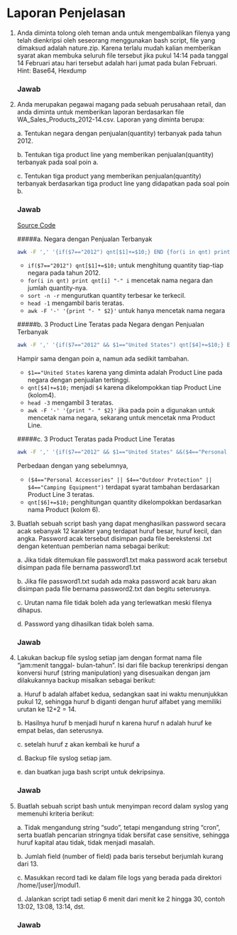 # Laporan Penjelasan

1. Anda diminta tolong oleh teman anda untuk mengembalikan filenya yang telah dienkripsi oleh seseorang menggunakan bash script, file yang dimaksud adalah nature.zip. Karena terlalu mudah kalian memberikan syarat akan membuka seluruh file tersebut jika pukul 14:14 pada tanggal 14 Februari atau hari tersebut adalah hari jumat pada bulan Februari.
	Hint: Base64, Hexdump
	
	### Jawab
	
2. Anda merupakan pegawai magang pada sebuah perusahaan retail, dan anda diminta untuk memberikan laporan berdasarkan file WA_Sales_Products_2012-14.csv. Laporan yang diminta berupa:

	a. Tentukan negara dengan penjualan(quantity) terbanyak pada tahun 2012.
	
	b. Tentukan tiga product line yang memberikan penjualan(quantity)
terbanyak pada soal poin a.

	c. Tentukan tiga product yang memberikan penjualan(quantity) terbanyak berdasarkan tiga product line yang didapatkan pada soal poin b.
	
	### Jawab
	[Source Code](/soal2.sh)
	
	#####a. Negara dengan Penjualan Terbanyak
	```bash
	awk -F ',' '{if($7=="2012") qnt[$1]+=$10;} END {for(i in qnt) print qnt[i] "-" i}' WA_Sales_Products_2012-14.csv | sort -n -r | head -1 | awk -F '-' '{print "- " $2}'
	```
	
	- `if($7=="2012") qnt[$1]+=$10;` untuk menghitung quantity tiap-tiap negara pada tahun 2012.
	- `for(i in qnt) print qnt[i] "-" i` mencetak nama negara dan jumlah quantity-nya.
	- `sort -n -r` mengurutkan quantity terbesar ke terkecil.
	- `head -1` mengambil baris teratas.
	- `awk -F '-' '{print "- " $2}'` untuk hanya mencetak nama negara
	
	#####b. 3 Product Line Teratas pada Negara dengan Penjualan Terbanyak
	```bash
	awk -F ',' '{if($7=="2012" && $1=="United States") qnt[$4]+=$10;} END{for(i in qnt) print qnt[i] "-" i}' WA_Sales_Products_2012-14.csv | sort -n -r | head -3 | awk -F '-' '{print "- " $2}'
	```
	
	Hampir sama dengan poin a, namun ada sedikit tambahan.
	
	- `$1=="United States` karena yang diminta adalah Product Line pada negara dengan penjualan tertinggi.
	- `qnt[$4]+=$10;` menjadi `$4` karena dikelompokkan tiap Product Line (kolom4).
	- `head -3` mengambil 3 teratas.
	- `awk -F '-' '{print "- " $2}'` jika pada poin a digunakan untuk mencetak nama negara, sekarang untuk mencetak nma Product Line.
	
	#####c. 3 Product Teratas pada Product Line Teratas
	```bash
	awk -F ',' '{if($7=="2012" && $1=="United States" &&($4=="Personal Accessories" || $4=="Outdoor Protection" || $4=="Camping Equipment")) qnt[$6]+=$10;} END {for(i in qnt) print qnt[i] "-" i}' WA_Sales_Products_2012-14.csv | sort -n -r | head -3 | awk -F '-' '{print "* " $2}'
	```
	
	Perbedaan dengan yang sebelumnya,
	- `($4=="Personal Accessories" || $4=="Outdoor Protection" || $4=="Camping Equipment")` terdapat syarat tambahan berdasarkan Product Line 3 teratas.
	- `qnt[$6]+=$10;` penghitungan quantity dikelompokkan berdasarkan nama Product (kolom 6).

3. Buatlah sebuah script bash yang dapat menghasilkan password secara acak sebanyak 12 karakter yang terdapat huruf besar, huruf kecil, dan angka. Password acak tersebut disimpan pada file berekstensi .txt dengan ketentuan pemberian nama sebagai berikut:

	a. Jika tidak ditemukan file password1.txt maka password acak tersebut disimpan pada file bernama password1.txt

	b. Jika file password1.txt sudah ada maka password acak baru akan
disimpan pada file bernama password2.txt dan begitu seterusnya.

	c. Urutan nama file tidak boleh ada yang terlewatkan meski filenya
dihapus.

	d. Password yang dihasilkan tidak boleh sama.
	
	### Jawab
	
	
4. Lakukan backup file syslog setiap jam dengan format nama file “jam:menit tanggal- bulan-tahun”. Isi dari file backup terenkripsi dengan konversi huruf (string manipulation) yang disesuaikan dengan jam dilakukannya backup misalkan sebagai berikut:

	a. Huruf b adalah alfabet kedua, sedangkan saat ini waktu menunjukkan	pukul 12, sehingga huruf b diganti dengan huruf alfabet yang memiliki urutan ke 12+2 = 14.

	b. Hasilnya huruf b menjadi huruf n karena huruf n adalah huruf ke
empat belas, dan seterusnya.

	c. setelah huruf z akan kembali ke huruf a

	d. Backup file syslog setiap jam.

	e. dan buatkan juga bash script untuk dekripsinya.
	
	### Jawab
	

5. Buatlah sebuah script bash untuk menyimpan record dalam syslog yang memenuhi kriteria berikut:

	a. Tidak mengandung string “sudo”, tetapi mengandung string “cron”, serta buatlah pencarian stringnya tidak bersifat case sensitive,
sehingga huruf kapital atau tidak, tidak menjadi masalah.

	b. Jumlah field (number of field) pada baris tersebut berjumlah kurang dari 13.

	c. Masukkan record tadi ke dalam file logs yang berada pada direktori /home/[user]/modul1.

	d. Jalankan script tadi setiap 6 menit dari menit ke 2 hingga 30, contoh 13:02, 13:08, 13:14, dst.
	
	### Jawab
	